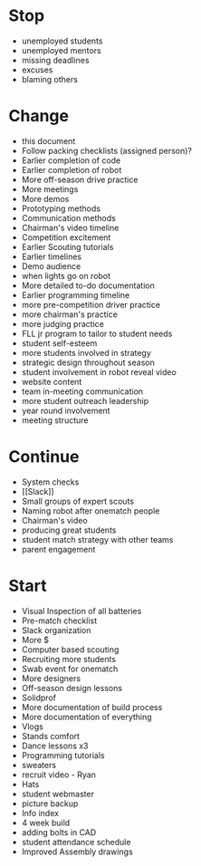 # Stop
- unemployed students
- unemployed mentors
- missing deadlines
- excuses
- blaming others

# Change
- this document
- Follow packing checklists (assigned person)?
- Earlier completion of code
- Earlier completion of robot
- More off-season drive practice
- More meetings
- More demos
- Prototyping methods
- Communication methods
- Chairman's video timeline
- Competition excitement
- Earlier Scouting tutorials
- Earlier timelines
- Demo audience
- when lights go on robot
- More detailed to-do documentation
- Earlier programming timeline
- more pre-competition driver practice
- more chairman's practice
- more judging practice
- FLL jr program to tailor to student needs
- student self-esteem
- more students involved in strategy
- strategic design throughout season
- student involvement in robot reveal video
- website content
- team in-meeting communication
- more student outreach leadership
- year round involvement
- meeting structure

# Continue
- System checks
- [[Slack]]
- Small groups of expert scouts
- Naming robot after onematch people
- Chairman's video 
- producing great students
- student match strategy with other teams
- parent engagement

# Start
- Visual Inspection of all batteries
- Pre-match checklist
- Slack organization
- More $
- Computer based scouting
- Recruiting more students
- Swab event for onematch
- More designers
- Off-season design lessons
- Solidprof
- More documentation of build process
- More documentation of everything
- Vlogs
- Stands comfort
- Dance lessons x3
- Programming tutorials
- sweaters
- recruit video - Ryan
- Hats
- student webmaster
- picture backup
- Info index
- 4 week build
- adding bolts in CAD
- student attendance schedule
- Improved Assembly drawings